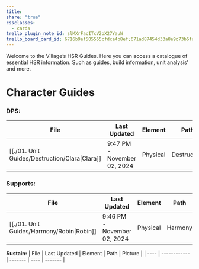 ```yaml
---
title: 
share: "true"
cssclasses:
  - cards
trello_plugin_note_id: slMXrFacITcV2oX27YauW
trello_board_card_id: 6716b9ef505555cfdca4b8ef;671ad87454d33a8e9c73b6fa
---
```

Welcome to the Village’s HSR Guides. Here you can access a catalogue of essential HSR information. Such as guides, build information, unit analysis’ and more. 

# Character Guides 

### **DPS:** 
| File                                                       | Last Updated                | Element  | Path        | Picture |
| ---------------------------------------------------------- | --------------------------- | -------- | ----------- | ------- |
| [[./01. Unit Guides/Destruction/Clara\|Clara]] | 9:47 PM - November 02, 2024 | Physical | Destruction | ![](\-) |

### **Supports:**
| File                                                   | Last Updated                | Element  | Path    | Picture |
| ------------------------------------------------------ | --------------------------- | -------- | ------- | ------- |
| [[./01. Unit Guides/Harmony/Robin\|Robin]] | 9:46 PM - November 02, 2024 | Physical | Harmony | ![](\-) |


**Sustain:**
| File | Last Updated | Element | Path | Picture |
| ---- | ------------ | ------- | ---- | ------- |

